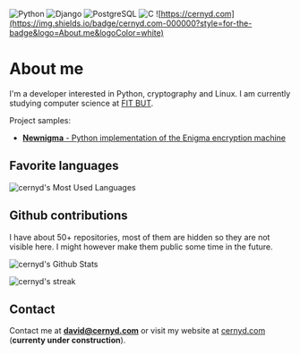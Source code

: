 ![Python](https://img.shields.io/badge/Python-3776AB?style=for-the-badge&logo=python&logoColor=white)
![Django](https://img.shields.io/badge/Django-092E20?style=for-the-badge&logo=django&logoColor=green)
![PostgreSQL](https://img.shields.io/badge/PostgreSQL-316192?style=for-the-badge&logo=postgresql&logoColor=white)
![C](https://img.shields.io/badge/C-00599C?style=for-the-badge&logo=c&logoColor=white)
![https://cernyd.com](https://img.shields.io/badge/cernyd.com-000000?style=for-the-badge&logo=About.me&logoColor=white)

# About me
I'm a developer interested in Python, cryptography and Linux. I am currently studying computer science at [FIT BUT](https://www.fit.vut.cz/.en).

Project samples:
- [**Newnigma** - Python implementation of the Enigma encryption machine](https://github.com/cernyd/newnigma)

## Favorite languages

![cernyd's Most Used Languages](https://github-readme-stats.vercel.app/api/top-langs/?username=cernyd&theme=dark)

## Github contributions
I have about 50+ repositories, most of them are hidden so they are not visible here. I might however make them public some time in the future.

![cernyd's Github Stats](https://github-readme-stats.vercel.app/api?username=cernyd&theme=dark)

![cernyd's streak](https://github-readme-streak-stats.herokuapp.com/?user=cernyd&theme=dark)

## Contact
Contact me at **david@cernyd.com** or visit my website at [cernyd.com](https://cernyd.com) (**currenty under construction**).
